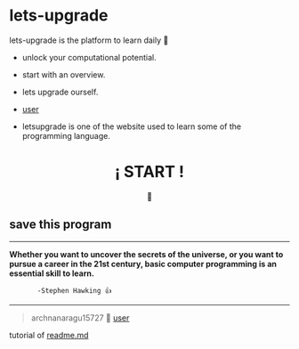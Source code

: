 # lets-upgrade
lets-upgrade is the platform to learn daily :book:
- unlock your computational potential.
* start with an overview.
* lets upgrade ourself.
* [user](https://letsupgrade.in/user/archanaragu15727)
  
* letsupgrade is one of the website used to learn some of the programming language.

<div align="center">
	<h1>¡ START !</h1>
	<p>📑</p>


</div>

## save this program
---


 **Whether you want to uncover the secrets of the universe, or you want to pursue a career in the 21st century, basic computer programming is an essential skill to learn.**
 
           -Stephen Hawking 👍
  ---

  
> archnanaragu15727 🥀 [user](https://letsupgrade.in/user/archanaragu15727)
 
  tutorial of [readme.md](https://github.com/Archana-Ragu/basic-read-md)
